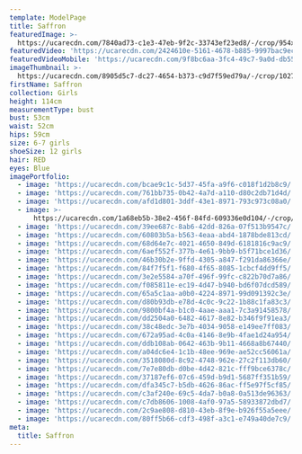 ```yaml
---
template: ModelPage
title: Saffron
featuredImage: >-
  https://ucarecdn.com/7840ad73-c1e3-47eb-9f2c-33743ef23ed8/-/crop/954x375/0,0/-/preview/
featuredVideo: 'https://ucarecdn.com/2424610e-5161-4678-b885-9997bac9ec73/'
featuredVideoMobile: 'https://ucarecdn.com/9f8bc6aa-3fc4-49c7-9a0d-db55c16a834e/'
imageThumbnail: >-
  https://ucarecdn.com/8905d5c7-dc27-4654-b373-c9d7f59ed79a/-/crop/1027x1089/979,319/-/preview/
firstName: Saffron
collection: Girls
height: 114cm
measurementType: bust
bust: 53cm
waist: 52cm
hips: 59cm
size: 6-7 girls
shoeSize: 12 girls
hair: RED
eyes: Blue
imagePortfolio:
  - image: 'https://ucarecdn.com/bcae9c1c-5d37-45fa-a9f6-c018f1d2b8c9/'
  - image: 'https://ucarecdn.com/761bb735-0b42-4a7d-a110-d80c2db71d4d/'
  - image: 'https://ucarecdn.com/afd1d801-3ddf-43e1-8971-793c973c08a0/'
  - image: >-
      https://ucarecdn.com/1a68eb5b-38e2-456f-84fd-609336e0d104/-/crop/439x318/0,4/-/preview/
  - image: 'https://ucarecdn.com/39ee687c-8ab6-42dd-826a-07f513b9547c/'
  - image: 'https://ucarecdn.com/60803b5a-b563-4eaa-abd4-1878bde813cd/'
  - image: 'https://ucarecdn.com/68d64e7c-4021-4650-849d-6181816c9ac9/'
  - image: 'https://ucarecdn.com/6aef552f-377b-4e61-9bb9-b5f71bce1d36/'
  - image: 'https://ucarecdn.com/46b30b2e-9ffd-4305-a847-f291da86366e/'
  - image: 'https://ucarecdn.com/84f7f5f1-f680-4f65-8085-1cbcf4dd9ff5/'
  - image: 'https://ucarecdn.com/3e2e5584-a70f-496f-99fc-c822b70d7a86/'
  - image: 'https://ucarecdn.com/f085811e-ec19-4d47-b940-bd6f07dcd589/'
  - image: 'https://ucarecdn.com/65a5c1aa-a0b0-4224-8971-99d091392c3e/'
  - image: 'https://ucarecdn.com/d80b93db-e78d-4c0c-9c22-1b88c1fa83c3/'
  - image: 'https://ucarecdn.com/9800bf4a-b1c0-4aae-aaa1-7c3a91458578/'
  - image: 'https://ucarecdn.com/dd2504a0-6482-4617-8e82-b346f9f91ea3/'
  - image: 'https://ucarecdn.com/38c48edc-3e7b-4034-9058-e149ee7ff083/'
  - image: 'https://ucarecdn.com/672a95ad-4c0a-4146-8e9b-4fae1d24a954/'
  - image: 'https://ucarecdn.com/ddb108ab-0642-463b-9b11-4668a8b67440/'
  - image: 'https://ucarecdn.com/a04dc6e4-1c1b-48ee-969e-ae52cc56061a/'
  - image: 'https://ucarecdn.com/3518080d-8c92-4748-962e-27c2f113db60/'
  - image: 'https://ucarecdn.com/7e7e80db-d0be-4d42-821c-fff9bce6378c/'
  - image: 'https://ucarecdn.com/37187ef6-07c6-459d-b9d1-5687ff351b59/'
  - image: 'https://ucarecdn.com/dfa345c7-b5db-4626-86ac-ff5e97f5cf85/'
  - image: 'https://ucarecdn.com/c3af240e-69c5-4da7-b0a8-0a513de96363/'
  - image: 'https://ucarecdn.com/c7db8606-1008-4af0-97a5-58933872dbd7/'
  - image: 'https://ucarecdn.com/2c9ae808-d810-43eb-8f9e-b926f55a5eee/'
  - image: 'https://ucarecdn.com/80ff5b66-cdf3-498f-a3c1-e749a40de7c9/'
meta:
  title: Saffron
---
```



